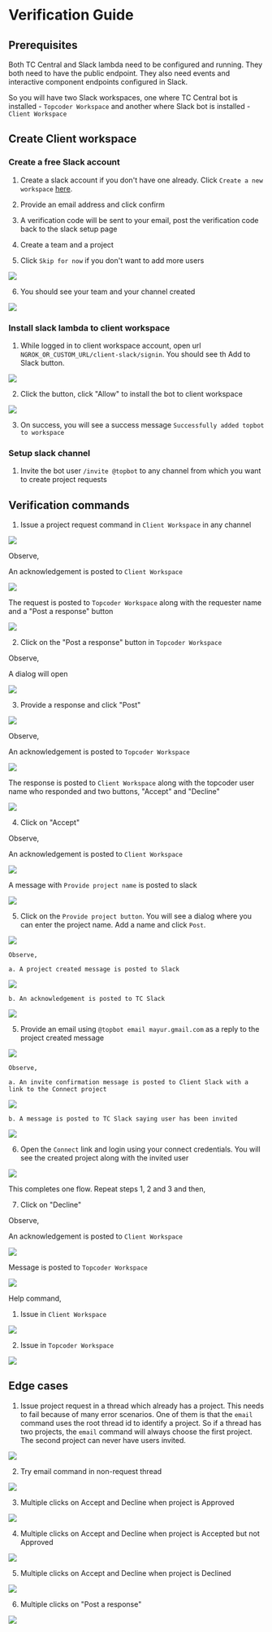 # Verification Guide

## Prerequisites

Both TC Central and Slack lambda need to be configured and running. They both need to have the public endpoint. They also need events and interactive component endpoints configured in Slack.

So you will have two Slack workspaces,
one where TC Central bot is installed - `Topcoder Workspace`
and another where Slack bot is installed - `Client Workspace`

## Create Client workspace

### Create a free Slack account

1. Create a slack account if you don't have one already. Click `Create a new workspace` [here](https://slack.com/get-started).

2. Provide an email address and click confirm

3. A verification code will be sent to your email, post the verification code back to the slack setup page

4. Create a team and a project

5. Click `Skip for now` if you don't want to add more users

![](../images/skip.png)

6. You should see your team and your channel created

![](../images/created.png)

### Install slack lambda to client workspace

1. While logged in to client workspace account, open url `NGROK_OR_CUSTOM_URL/client-slack/signin`. You should see th Add to Slack button.

![](../images/signin.png)

2. Click the button, click "Allow" to install the bot to client workspace

![](../images/cl_allow.png)

3. On success, you will see a success message `Successfully added topbot to workspace`

### Setup slack channel

1. Invite the bot user `/invite @topbot` to any channel from which you want to create project requests


## Verification commands

1. Issue a project request command in `Client Workspace` in any channel

![](../images/request.png)

Observe,

An acknowledgement is posted to `Client Workspace`

![](../images/s_ack.png)

The request is posted to `Topcoder Workspace` along with the requester name and a "Post a response" button

![](../images/t_request.png)

2. Click on the "Post a response" button in `Topcoder Workspace`

Observe,

A dialog will open

![](../images/dialog.png)

3. Provide a response and click "Post"

![](../images/dialog_response.png)

Observe,

An acknowledgement is posted to `Topcoder Workspace`

![](../images/t_dialog_ack.png)

The response is posted to `Client Workspace` along with the topcoder user name who responded and two buttons, "Accept" and "Decline"

![](../images/response.png)

4. Click on "Accept"

Observe,

An acknowledgement is posted to `Client Workspace`

![](../images/accept_ack.png)

A message with `Provide project name` is posted to slack

![](../images/provide_name.png)

5. Click on the `Provide project button`. You will see a dialog where you can enter the project name. Add a name and click `Post`.

![](../images/provide_name_dialog.png)

    Observe,

    a. A project created message is posted to Slack

![](../images/project_created.png)

    b. An acknowledgement is posted to TC Slack

![](../images/project_created_slack.png)

5. Provide an email using `@topbot email mayur.gmail.com` as a reply to the project created message

![](../images/provide_email.png)

    Observe,

    a. An invite confirmation message is posted to Client Slack with a link to the Connect project

![](../images/email_ack.png)


    b. A message is posted to TC Slack saying user has been invited

![](../images/email_slack.png)

6. Open the `Connect` link and login using your connect credentials. You will see the created project along with the invited user

![](../images/connect.png)



This completes one flow. Repeat steps 1, 2 and 3 and then,

7. Click on "Decline"

Observe,

An acknowledgement is posted to `Client Workspace`

![](../images/declined_ack.png)

Message is posted to `Topcoder Workspace`

![](../images/declined.png)


Help command,

1. Issue in `Client Workspace`

![](../images/c_help.png)

2. Issue in `Topcoder Workspace`

![](../images/t_help.png)

## Edge cases

1. Issue project request in a thread which already has a project. This needs to fail because of many error scenarios. One of them is that the `email` command uses the root thread id to identify a project. So if a thread has two projects, the `email` command will always choose the first project. The second project can never have users invited.

![](../images/project_exists.png)

2. Try email command in non-request thread

![](../images/email_no_thread.png)

3. Multiple clicks on Accept and Decline when project is Approved

![](../images/ad_approved.png)

4. Multiple clicks on Accept and Decline when project is Accepted but not Approved

![](../images/ad_accepted.png)

5. Multiple clicks on Accept and Decline when project is Declined

![](../images/ad_declined.png)

6. Multiple clicks on "Post a response"

![](../images/multiple_post.png)
